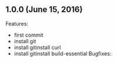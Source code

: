 ## 1.0.0 (June 15, 2016)

Features:
  - first commit
  - install git
  - install gitinstall curl
  - install gitinstall build-essential
Bugfixes:
